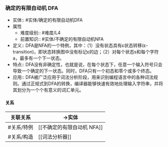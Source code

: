 ###  确定的有限自动机 DFA 
- 实体:: #实体/确定的有限自动机DFA 
- 属性
	- 难度级别:: #难度/L4
	- 前置知识:: #实体/不确定的有限自动机NFA 
- 定义::  DFA是NFA的一个特例，其中：（1）没有状态具有ε状态转移(ε-transition)，即状态转换图中没有标记ε的边；（2）对每个状态s和每个字符a，最多有一个下一状态。
- 特点:: DFA没有非确定性，也就是说，在每个状态下，任意一个输入符号只会导致一个确定的下一状态。同时，DFA只有一个初态和零个或多个终态。
- 应用:: DFA被广泛应用于词法分析阶段，用来识别编程语言中的各种词法规则。通过正规式到DFA的转换，编译器能够快速有效地处理输入字符串，并将其划分为一个个有意义的词汇单元。
#### 关系
| 关联关系 | ->实体 |
| ---- | ---- |
| #关系/特例  | [[不确定的有限自动机 NFA]] |
| #关系/构造  | [[词法分析器]] |